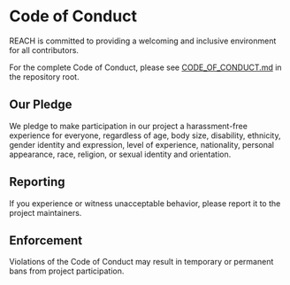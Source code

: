 # Code of Conduct

REACH is committed to providing a welcoming and inclusive environment for all contributors.

For the complete Code of Conduct, please see [CODE_OF_CONDUCT.md](https://github.com/tydukes/reach/blob/main/CODE_OF_CONDUCT.md) in the repository root.

## Our Pledge

We pledge to make participation in our project a harassment-free experience for everyone, regardless of age, body size, disability, ethnicity, gender identity and expression, level of experience, nationality, personal appearance, race, religion, or sexual identity and orientation.

## Reporting

If you experience or witness unacceptable behavior, please report it to the project maintainers.

## Enforcement

Violations of the Code of Conduct may result in temporary or permanent bans from project participation.
